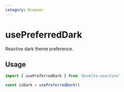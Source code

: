```yaml
---
category: Browser
---
```


# usePreferredDark

Reactive dark theme preference.

## Usage

```ts
import { usePreferredDark } from '@svelte-use/core'

const isDark = usePreferredDark()
```
